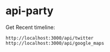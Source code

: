 # api-party

Get Recent timeline:
```
http://localhost:3000/api/twitter
http://localhost:3000/api/google_maps
```
